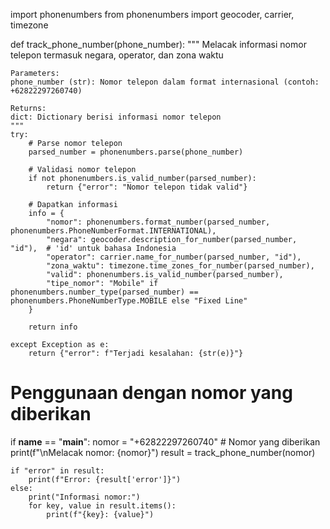 import phonenumbers
from phonenumbers import geocoder, carrier, timezone

def track_phone_number(phone_number):
    """
    Melacak informasi nomor telepon termasuk negara, operator, dan zona waktu
    
    Parameters:
    phone_number (str): Nomor telepon dalam format internasional (contoh: +62822297260740)
    
    Returns:
    dict: Dictionary berisi informasi nomor telepon
    """
    try:
        # Parse nomor telepon
        parsed_number = phonenumbers.parse(phone_number)
        
        # Validasi nomor telepon
        if not phonenumbers.is_valid_number(parsed_number):
            return {"error": "Nomor telepon tidak valid"}
            
        # Dapatkan informasi
        info = {
            "nomor": phonenumbers.format_number(parsed_number, phonenumbers.PhoneNumberFormat.INTERNATIONAL),
            "negara": geocoder.description_for_number(parsed_number, "id"),  # 'id' untuk bahasa Indonesia
            "operator": carrier.name_for_number(parsed_number, "id"),
            "zona_waktu": timezone.time_zones_for_number(parsed_number),
            "valid": phonenumbers.is_valid_number(parsed_number),
            "tipe_nomor": "Mobile" if phonenumbers.number_type(parsed_number) == phonenumbers.PhoneNumberType.MOBILE else "Fixed Line"
        }
        
        return info
        
    except Exception as e:
        return {"error": f"Terjadi kesalahan: {str(e)}"}

# Penggunaan dengan nomor yang diberikan
if __name__ == "__main__":
    nomor = "+62822297260740"  # Nomor yang diberikan
    print(f"\nMelacak nomor: {nomor}")
    result = track_phone_number(nomor)
    
    if "error" in result:
        print(f"Error: {result['error']}")
    else:
        print("Informasi nomor:")
        for key, value in result.items():
            print(f"{key}: {value}")
